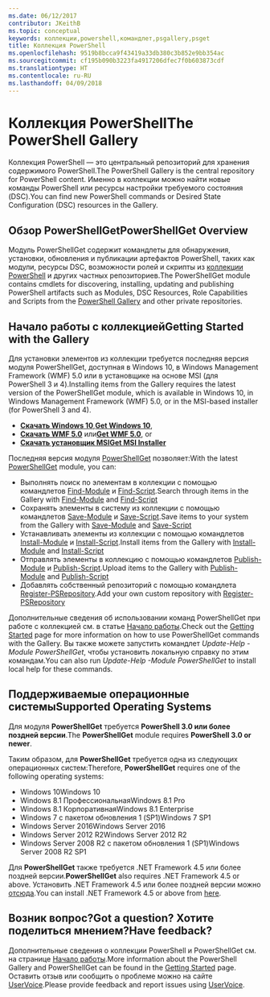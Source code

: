 ```yaml
---
ms.date: 06/12/2017
contributor: JKeithB
ms.topic: conceptual
keywords: коллекции,powershell,командлет,psgallery,psget
title: Коллекция PowerShell
ms.openlocfilehash: 9519b8bcca9f43419a33db380c3b852e9bb354ac
ms.sourcegitcommit: cf195b090b3223fa4917206dfec7f0b603873cdf
ms.translationtype: HT
ms.contentlocale: ru-RU
ms.lasthandoff: 04/09/2018
---
```

# <a name="the-powershell-gallery"></a><span data-ttu-id="567f2-103">Коллекция PowerShell</span><span class="sxs-lookup"><span data-stu-id="567f2-103">The PowerShell Gallery</span></span>

<span data-ttu-id="567f2-104">Коллекция PowerShell — это центральный репозиторий для хранения содержимого PowerShell.</span><span class="sxs-lookup"><span data-stu-id="567f2-104">The PowerShell Gallery is the central repository for PowerShell content.</span></span> <span data-ttu-id="567f2-105">Именно в коллекции можно найти новые команды PowerShell или ресурсы настройки требуемого состояния (DSC).</span><span class="sxs-lookup"><span data-stu-id="567f2-105">You can find new PowerShell commands or Desired State Configuration (DSC) resources in the Gallery.</span></span>

## <a name="powershellget-overview"></a><span data-ttu-id="567f2-106">Обзор PowerShellGet</span><span class="sxs-lookup"><span data-stu-id="567f2-106">PowerShellGet Overview</span></span>

<span data-ttu-id="567f2-107">Модуль PowerShellGet содержит командлеты для обнаружения, установки, обновления и публикации артефактов PowerShell, таких как модули, ресурсы DSC, возможности ролей и скрипты из [коллекции PowerShell](https://www.PowerShellGallery.com) и других частных репозиториев.</span><span class="sxs-lookup"><span data-stu-id="567f2-107">The PowerShellGet module contains cmdlets for discovering, installing, updating and publishing PowerShell artifacts such as Modules, DSC Resources, Role Capabilities and Scripts from the [PowerShell Gallery](https://www.PowerShellGallery.com) and other private repositories.</span></span>

## <a name="getting-started-with-the-gallery"></a><span data-ttu-id="567f2-108">Начало работы с коллекцией</span><span class="sxs-lookup"><span data-stu-id="567f2-108">Getting Started with the Gallery</span></span>

<span data-ttu-id="567f2-109">Для установки элементов из коллекции требуется последняя версия модуля PowerShellGet, доступная в Windows 10, в Windows Management Framework (WMF) 5.0 или в установщике на основе MSI (для PowerShell 3 и 4).</span><span class="sxs-lookup"><span data-stu-id="567f2-109">Installing items from the Gallery requires the latest version of the PowerShellGet module, which is available in Windows 10, in Windows Management Framework (WMF) 5.0, or in the MSI-based installer (for PowerShell 3 and 4).</span></span>

- <span data-ttu-id="567f2-110">[**Скачать Windows 10**](http://go.microsoft.com/fwlink/?LinkID=624830&clcid=0x409),</span><span class="sxs-lookup"><span data-stu-id="567f2-110">[**Get Windows 10**](http://go.microsoft.com/fwlink/?LinkID=624830&clcid=0x409),</span></span>
- <span data-ttu-id="567f2-111">[**Скачать WMF 5.0**](http://go.microsoft.com/fwlink/?LinkId=398175) или</span><span class="sxs-lookup"><span data-stu-id="567f2-111">[**Get WMF 5.0**](http://go.microsoft.com/fwlink/?LinkId=398175), or</span></span>
- [<span data-ttu-id="567f2-112">**Скачать установщик MSI**</span><span class="sxs-lookup"><span data-stu-id="567f2-112">**Get MSI Installer**</span></span>](http://go.microsoft.com/fwlink/?LinkID=746217&clcid=0x409)

<span data-ttu-id="567f2-113">Последняя версия модуля [PowerShellGet](http://go.microsoft.com/fwlink/?LinkID=760387&clcid=0x409) позволяет:</span><span class="sxs-lookup"><span data-stu-id="567f2-113">With the latest [PowerShellGet](http://go.microsoft.com/fwlink/?LinkID=760387&clcid=0x409) module, you can:</span></span>

-   <span data-ttu-id="567f2-114">Выполнять поиск по элементам в коллекции с помощью командлетов [Find-Module](https://go.microsoft.com/fwlink/?LinkId=821658) и [Find-Script](https://go.microsoft.com/fwlink/?LinkId=822322).</span><span class="sxs-lookup"><span data-stu-id="567f2-114">Search through items in the Gallery with [Find-Module](https://go.microsoft.com/fwlink/?LinkId=821658) and [Find-Script](https://go.microsoft.com/fwlink/?LinkId=822322)</span></span>
-   <span data-ttu-id="567f2-115">Сохранять элементы в систему из коллекции с помощью командлетов [Save-Module](https://go.microsoft.com/fwlink/?LinkId=821669) и [Save-Script](https://go.microsoft.com/fwlink/?LinkId=822334).</span><span class="sxs-lookup"><span data-stu-id="567f2-115">Save items to your system from the Gallery with [Save-Module](https://go.microsoft.com/fwlink/?LinkId=821669) and [Save-Script](https://go.microsoft.com/fwlink/?LinkId=822334)</span></span>
-   <span data-ttu-id="567f2-116">Устанавливать элементы из коллекции с помощью командлетов [Install-Module](https://go.microsoft.com/fwlink/?LinkId=821663) и [Install-Script](https://go.microsoft.com/fwlink/?LinkId=822327).</span><span class="sxs-lookup"><span data-stu-id="567f2-116">Install items from the Gallery with [Install-Module](https://go.microsoft.com/fwlink/?LinkId=821663) and [Install-Script](https://go.microsoft.com/fwlink/?LinkId=822327)</span></span>
-   <span data-ttu-id="567f2-117">Отправлять элементы в коллекцию с помощью командлетов [Publish-Module](https://go.microsoft.com/fwlink/?LinkId=821666) и [Publish-Script](https://go.microsoft.com/fwlink/?LinkId=822331).</span><span class="sxs-lookup"><span data-stu-id="567f2-117">Upload items to the Gallery with [Publish-Module](https://go.microsoft.com/fwlink/?LinkId=821666) and [Publish-Script](https://go.microsoft.com/fwlink/?LinkId=822331)</span></span>
-   <span data-ttu-id="567f2-118">Добавлять собственный репозиторий с помощью командлета [Register-PSRepository](https://go.microsoft.com/fwlink/?LinkId=821668).</span><span class="sxs-lookup"><span data-stu-id="567f2-118">Add your own custom repository with [Register-PSRepository](https://go.microsoft.com/fwlink/?LinkId=821668)</span></span>

<span data-ttu-id="567f2-119">Дополнительные сведения об использовании команд PowerShellGet при работе с коллекцией см. в статье [Начало работы](psgallery/psgallery_gettingstarted.md).</span><span class="sxs-lookup"><span data-stu-id="567f2-119">Check out the [Getting Started](psgallery/psgallery_gettingstarted.md) page for more information on how to use PowerShellGet commands with the Gallery.</span></span> <span data-ttu-id="567f2-120">Вы также можете запустить командлет *Update-Help -Module PowerShellGet*, чтобы установить локальную справку по этим командам.</span><span class="sxs-lookup"><span data-stu-id="567f2-120">You can also run *Update-Help -Module PowerShellGet* to install local help for these commands.</span></span>

## <a name="supported-operating-systems"></a><span data-ttu-id="567f2-121">Поддерживаемые операционные системы</span><span class="sxs-lookup"><span data-stu-id="567f2-121">Supported Operating Systems</span></span>

<span data-ttu-id="567f2-122">Для модуля **PowerShellGet** требуется **PowerShell 3.0 или более поздней версии**.</span><span class="sxs-lookup"><span data-stu-id="567f2-122">The **PowerShellGet** module requires **PowerShell 3.0 or newer**.</span></span>

<span data-ttu-id="567f2-123">Таким образом, для **PowerShellGet** требуется одна из следующих операционных систем:</span><span class="sxs-lookup"><span data-stu-id="567f2-123">Therefore, **PowerShellGet** requires one of the following operating systems:</span></span>

- <span data-ttu-id="567f2-124">Windows 10</span><span class="sxs-lookup"><span data-stu-id="567f2-124">Windows 10</span></span>
- <span data-ttu-id="567f2-125">Windows 8.1 Профессиональная</span><span class="sxs-lookup"><span data-stu-id="567f2-125">Windows 8.1 Pro</span></span>
- <span data-ttu-id="567f2-126">Windows 8.1 Корпоративная</span><span class="sxs-lookup"><span data-stu-id="567f2-126">Windows 8.1 Enterprise</span></span>
- <span data-ttu-id="567f2-127">Windows 7 с пакетом обновления 1 (SP1)</span><span class="sxs-lookup"><span data-stu-id="567f2-127">Windows 7 SP1</span></span>
- <span data-ttu-id="567f2-128">Windows Server 2016</span><span class="sxs-lookup"><span data-stu-id="567f2-128">Windows Server 2016</span></span>
- <span data-ttu-id="567f2-129">Windows Server 2012 R2</span><span class="sxs-lookup"><span data-stu-id="567f2-129">Windows Server 2012 R2</span></span>
- <span data-ttu-id="567f2-130">Windows Server 2008 R2 с пакетом обновления 1 (SP1)</span><span class="sxs-lookup"><span data-stu-id="567f2-130">Windows Server 2008 R2 SP1</span></span>

<span data-ttu-id="567f2-131">Для **PowerShellGet** также требуется .NET Framework 4.5 или более поздней версии.</span><span class="sxs-lookup"><span data-stu-id="567f2-131">**PowerShellGet** also  requires .NET Framework 4.5 or above.</span></span> <span data-ttu-id="567f2-132">Установить .NET Framework 4.5 или более поздней версии можно [отсюда](https://msdn.microsoft.com/library/5a4x27ek.aspx).</span><span class="sxs-lookup"><span data-stu-id="567f2-132">You can install .NET Framework 4.5 or above from [here](https://msdn.microsoft.com/library/5a4x27ek.aspx).</span></span>


## <a name="got-a-question-have-feedback"></a><span data-ttu-id="567f2-133">Возник вопрос?</span><span class="sxs-lookup"><span data-stu-id="567f2-133">Got a question?</span></span> <span data-ttu-id="567f2-134">Хотите поделиться мнением?</span><span class="sxs-lookup"><span data-stu-id="567f2-134">Have feedback?</span></span>

<span data-ttu-id="567f2-135">Дополнительные сведения о коллекции PowerShell и PowerShellGet см. на странице [Начало работы](psgallery/psgallery_gettingstarted.md).</span><span class="sxs-lookup"><span data-stu-id="567f2-135">More information about the PowerShell Gallery and PowerShellGet can be found in the [Getting Started](psgallery/psgallery_gettingstarted.md) page.</span></span> <span data-ttu-id="567f2-136">Оставить отзыв или сообщить о проблеме можно на сайте [UserVoice](http://windowsserver.uservoice.com/forums/301869-powershell).</span><span class="sxs-lookup"><span data-stu-id="567f2-136">Please provide feedback and report issues using [UserVoice](http://windowsserver.uservoice.com/forums/301869-powershell).</span></span>